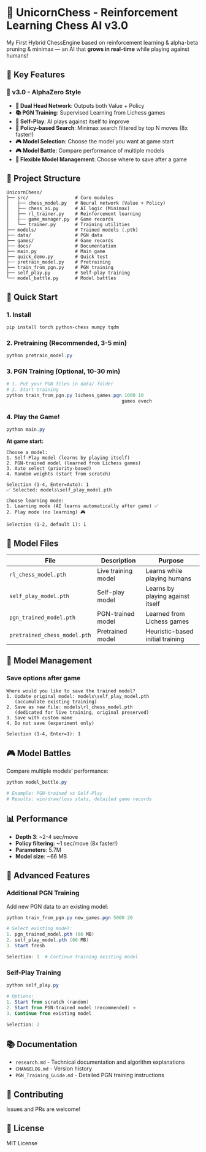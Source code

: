 # 🤖 UnicornChess - Reinforcement Learning Chess AI v3.0

My First Hybrid ChessEngine based on reinforcement learning & alpha-beta pruning & minimax — an AI that **grows in real-time** while playing against humans!

## 🌟 Key Features

### 🚀 v3.0 - AlphaZero Style

* **🧠 Dual Head Network**: Outputs both Value + Policy
* **📚 PGN Training**: Supervised Learning from Lichess games
* **🔄 Self-Play**: AI plays against itself to improve
* **🎯 Policy-based Search**: Minimax search filtered by top N moves (8x faster!)
* **🎮 Model Selection**: Choose the model you want at game start
* **🎮 Model Battle**: Compare performance of multiple models
* **💾 Flexible Model Management**: Choose where to save after a game

## 📂 Project Structure

```
UnicornChess/
├── src/                 # Core modules
│   ├── chess_model.py   # Neural network (Value + Policy)
│   ├── chess_ai.py      # AI logic (Minimax)
│   ├── rl_trainer.py    # Reinforcement learning
│   ├── game_manager.py  # Game records
│   └── trainer.py       # Training utilities
├── models/              # Trained models (.pth)
├── data/                # PGN data
├── games/               # Game records
├── docs/                # Documentation
├── main.py              # Main game
├── quick_demo.py        # Quick test
├── pretrain_model.py    # Pretraining
├── train_from_pgn.py    # PGN training
├── self_play.py         # Self-play training
└── model_battle.py      # Model battles
```

## 🚀 Quick Start

### 1. Install

```powershell
pip install torch python-chess numpy tqdm
```

### 2. Pretraining (Recommended, 3-5 min)

```powershell
python pretrain_model.py
```

### 3. PGN Training (Optional, 10-30 min)

```powershell
# 1. Put your PGN files in data/ folder
# 2. Start training
python train_from_pgn.py lichess_games.pgn 1000 10
                                          games evoch
```

### 4. Play the Game!

```powershell
python main.py
```

**At game start:**

```
Choose a model:
1. Self-Play model (learns by playing itself)
2. PGN-trained model (learned from Lichess games)
3. Auto select (priority-based)
4. Random weights (start from scratch)

Selection (1-4, Enter=Auto): 1
✅ Selected: models\self_play_model.pth

Choose learning mode:
1. Learning mode (AI learns automatically after game) ✅
2. Play mode (no learning) 🎮

Selection (1-2, default 1): 1
```

## 🎯 Model Files

| File                         | Description         | Purpose                          |
| ---------------------------- | ------------------- | -------------------------------- |
| `rl_chess_model.pth`         | Live training model | Learns while playing humans      |
| `self_play_model.pth`        | Self-play model     | Learns by playing against itself |
| `pgn_trained_model.pth`      | PGN-trained model   | Learned from Lichess games       |
| `pretrained_chess_model.pth` | Pretrained model    | Heuristic-based initial training |

## 💾 Model Management

### Save options after game

```
Where would you like to save the trained model?
1. Update original model: models\self_play_model.pth
   (accumulate existing training)
2. Save as new file: models\rl_chess_model.pth
   (dedicated for live training, original preserved)
3. Save with custom name
4. Do not save (experiment only)

Selection (1-4, Enter=1): 1
```

## 🎮 Model Battles

Compare multiple models’ performance:

```powershell
python model_battle.py

# Example: PGN-trained vs Self-Play
# Results: win/draw/loss stats, detailed game records
```

## 📊 Performance

* **Depth 3**: ~2-4 sec/move
* **Policy filtering**: ~1 sec/move (8x faster!)
* **Parameters**: 5.7M
* **Model size**: ~66 MB

## 🔧 Advanced Features

### Additional PGN Training

Add new PGN data to an existing model:

```powershell
python train_from_pgn.py new_games.pgn 5000 20

# Select existing model:
1. pgn_trained_model.pth (66 MB)
2. self_play_model.pth (66 MB)
3. Start fresh

Selection: 1  # Continue training existing model
```

### Self-Play Training

```powershell
python self_play.py

# Options:
1. Start from scratch (random)
2. Start from PGN-trained model (recommended) ⭐
3. Continue from existing model

Selection: 2
```

## 📚 Documentation

* `research.md` - Technical documentation and algorithm explanations
* `CHANGELOG.md` - Version history
* `PGN_Training_Guide.md` - Detailed PGN training instructions

## 🤝 Contributing

Issues and PRs are welcome!

## 📄 License

MIT License

